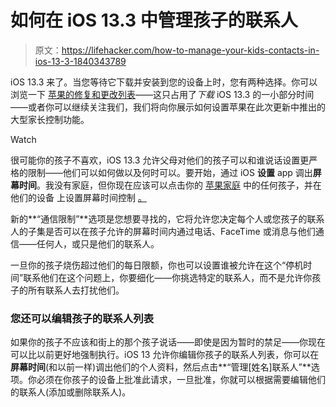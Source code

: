 # 如何在 iOS 13.3 中管理孩子的联系人

> 原文：<https://lifehacker.com/how-to-manage-your-kids-contacts-in-ios-13-3-1840343789>

iOS 13.3 来了。当您等待它下载并安装到您的设备上时，您有两种选择。你可以浏览一下 [苹果的修复和更改列表](https://support.apple.com/en-us/HT210393#133)——这只占用了*下载* iOS 13.3 的一小部分时间——或者你可以继续关注我们，我们将向你展示如何设置苹果在此次更新中推出的大型家长控制功能。

Watch

很可能你的孩子不喜欢，iOS 13.3 允许父母对他们的孩子可以和谁说话设置更严格的限制——他们可以如何做以及何时可以。要开始，通过 iOS **设置** app 调出**屏幕时间**。我没有家庭，但你现在应该可以点击你的 [苹果家庭](https://support.apple.com/en-us/HT201088) 中的任何孩子，并在他们的设备 上设置屏幕时间控制 [。](https://support.apple.com/en-us/HT208982)

新的**“通信限制”**选项是您想要寻找的，它将允许您决定每个人或您孩子的联系人的子集是否可以在孩子允许的屏幕时间内通过电话、FaceTime 或消息与他们通信——任何人，或只是他们的联系人。

一旦你的孩子烧伤超过他们的每日限额，你也可以设置谁被允许在这个“停机时间”联系他们在这个问题上，你要细化——你挑选特定的联系人，而不是允许你孩子的所有联系人去打扰他们。

### 您还可以编辑孩子的联系人列表

如果你的孩子不应该和街上的那个孩子说话——即使是因为暂时的禁足——你现在可以比以前更好地强制执行。iOS 13 允许你编辑你孩子的联系人列表，你可以在**屏幕时间**(和以前一样)调出他们的个人资料，然后点击**“管理[姓名]联系人”**选项。你必须在你孩子的设备上批准此请求，一旦批准，你就可以根据需要编辑他们的联系人(添加或删除联系人)。